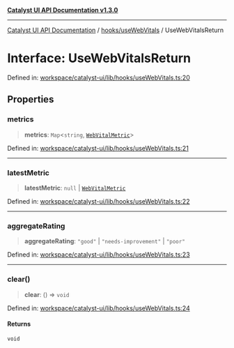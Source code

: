 [**Catalyst UI API Documentation v1.3.0**](../../../README.md)

---

[Catalyst UI API Documentation](../../../README.md) / [hooks/useWebVitals](../README.md) / UseWebVitalsReturn

# Interface: UseWebVitalsReturn

Defined in: [workspace/catalyst-ui/lib/hooks/useWebVitals.ts:20](https://github.com/TheBranchDriftCatalyst/catalyst-ui/blob/main/lib/hooks/useWebVitals.ts#L20)

## Properties

### metrics

> **metrics**: `Map`\<`string`, [`WebVitalMetric`](WebVitalMetric.md)\>

Defined in: [workspace/catalyst-ui/lib/hooks/useWebVitals.ts:21](https://github.com/TheBranchDriftCatalyst/catalyst-ui/blob/main/lib/hooks/useWebVitals.ts#L21)

---

### latestMetric

> **latestMetric**: `null` \| [`WebVitalMetric`](WebVitalMetric.md)

Defined in: [workspace/catalyst-ui/lib/hooks/useWebVitals.ts:22](https://github.com/TheBranchDriftCatalyst/catalyst-ui/blob/main/lib/hooks/useWebVitals.ts#L22)

---

### aggregateRating

> **aggregateRating**: `"good"` \| `"needs-improvement"` \| `"poor"`

Defined in: [workspace/catalyst-ui/lib/hooks/useWebVitals.ts:23](https://github.com/TheBranchDriftCatalyst/catalyst-ui/blob/main/lib/hooks/useWebVitals.ts#L23)

---

### clear()

> **clear**: () => `void`

Defined in: [workspace/catalyst-ui/lib/hooks/useWebVitals.ts:24](https://github.com/TheBranchDriftCatalyst/catalyst-ui/blob/main/lib/hooks/useWebVitals.ts#L24)

#### Returns

`void`
